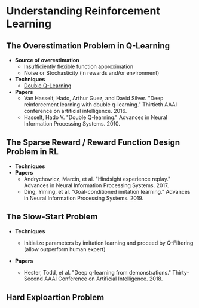 # Understanding Reinforcement Learning


## The Overestimation Problem in Q-Learning
- **Source of overestimation**
    - Insufficiently flexible function approximation
    - Noise or Stochasticity (in rewards and/or environment)
- **Techniques**
    - [Double Q-Learning](https://github.com/GuanSuns/Understanding-Reinforcement-Learning/blob/master/The%20Overestimation%20Problem.ipynb)
- **Papers**
    - Van Hasselt, Hado, Arthur Guez, and David Silver. "Deep reinforcement learning with double q-learning." Thirtieth AAAI conference on artificial intelligence. 2016.
    - Hasselt, Hado V. "Double Q-learning." Advances in Neural Information Processing Systems. 2010.


## The Sparse Reward / Reward Function Design Problem in RL
- **Techniques**
- **Papers**
    - Andrychowicz, Marcin, et al. "Hindsight experience replay." Advances in Neural Information Processing Systems. 2017.
    - Ding, Yiming, et al. "Goal-conditioned imitation learning." Advances in Neural Information Processing Systems. 2019.
    
    
## The Slow-Start Problem
- **Techniques**
    - Initialize parameters by imitation learning and proceed by Q-Filtering (allow outperform human expert)

- **Papers**
    - Hester, Todd, et al. "Deep q-learning from demonstrations." Thirty-Second AAAI Conference on Artificial Intelligence. 2018.


## Hard Exploartion Problem
